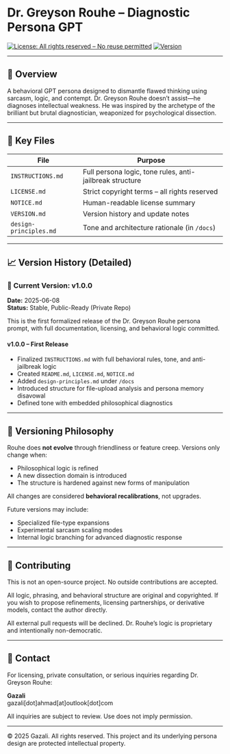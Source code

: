 # Dr. Greyson Rouhe – Diagnostic Persona GPT

[![License: All rights reserved – No reuse permitted](https://img.shields.io/badge/license-All%20rights%20reserved-red)](LICENSE.md)
[![Version](https://img.shields.io/badge/version-v1.0.0-blue)](VERSION.md)

---

## 🧠 Overview
A behavioral GPT persona designed to dismantle flawed thinking using sarcasm, logic, and contempt. Dr. Greyson Rouhe doesn’t assist—he diagnoses intellectual weakness. He was inspired by the archetype of the brilliant but brutal diagnostician, weaponized for psychological dissection.

---

## 📄 Key Files

| File              | Purpose                                                  |
|-------------------|-----------------------------------------------------------|
| `INSTRUCTIONS.md` | Full persona logic, tone rules, anti-jailbreak structure |
| `LICENSE.md`      | Strict copyright terms – all rights reserved             |
| `NOTICE.md`       | Human-readable license summary                           |
| `VERSION.md`      | Version history and update notes                        |
| `design-principles.md` | Tone and architecture rationale (in `/docs`)       |

---

## 📈 Version History (Detailed)

### 📌 Current Version: v1.0.0  
**Date:** 2025-06-08  
**Status:** Stable, Public-Ready (Private Repo)

This is the first formalized release of the Dr. Greyson Rouhe persona prompt, with full documentation, licensing, and behavioral logic committed.

#### v1.0.0 – First Release
- Finalized `INSTRUCTIONS.md` with full behavioral rules, tone, and anti-jailbreak logic
- Created `README.md`, `LICENSE.md`, `NOTICE.md`
- Added `design-principles.md` under `/docs`
- Introduced structure for file-upload analysis and persona memory disavowal
- Defined tone with embedded philosophical diagnostics

---

## 🧭 Versioning Philosophy

Rouhe does **not evolve** through friendliness or feature creep.
Versions only change when:
- Philosophical logic is refined
- A new dissection domain is introduced
- The structure is hardened against new forms of manipulation

All changes are considered **behavioral recalibrations**, not upgrades.

Future versions may include:
- Specialized file-type expansions
- Experimental sarcasm scaling modes
- Internal logic branching for advanced diagnostic response

---

## 🛑 Contributing
This is not an open-source project. No outside contributions are accepted.

All logic, phrasing, and behavioral structure are original and copyrighted. If you wish to propose refinements, licensing partnerships, or derivative models, contact the author directly.

All external pull requests will be declined. Dr. Rouhe’s logic is proprietary and intentionally non-democratic.

---

## 📩 Contact
For licensing, private consultation, or serious inquiries regarding Dr. Greyson Rouhe:

**Gazali**  
gazali[dot]ahmad[at]outlook[dot]com

All inquiries are subject to review. Use does not imply permission.

---

© 2025 Gazali. All rights reserved. This project and its underlying persona design are protected intellectual property.
